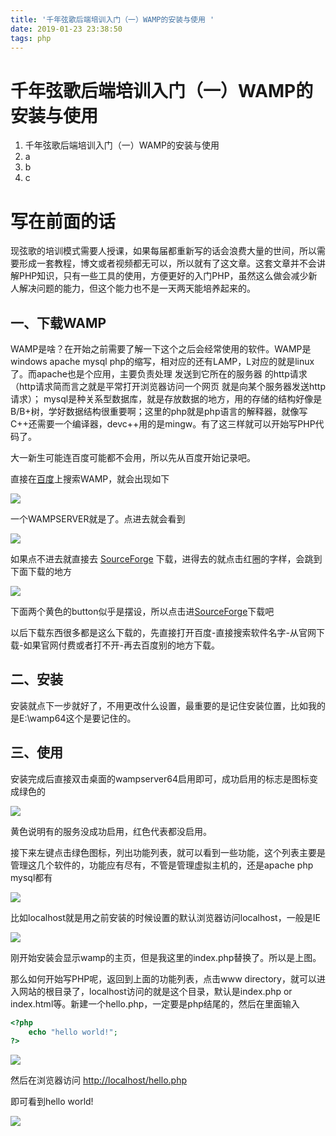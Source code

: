 ```yaml
---
title: '千年弦歌后端培训入门（一）WAMP的安装与使用 '
date: 2019-01-23 23:38:50
tags: php
---
```


# 千年弦歌后端培训入门（一）WAMP的安装与使用

1. 千年弦歌后端培训入门（一）WAMP的安装与使用
2. a
3. b
4. c

# 写在前面的话

现弦歌的培训模式需要人授课，如果每届都重新写的话会浪费大量的世间，所以需要形成一套教程，博文或者视频都无可以，所以就有了这文章。这套文章并不会讲解PHP知识，只有一些工具的使用，方便更好的入门PHP，虽然这么做会减少新人解决问题的能力，但这个能力也不是一天两天能培养起来的。

## 一、下载WAMP

WAMP是啥？在开始之前需要了解一下这个之后会经常使用的软件。WAMP是windows apache mysql php的缩写，相对应的还有LAMP，L对应的就是linux了。而apache也是个应用，主要负责处理 发送到它所在的服务器 的http请求（http请求简而言之就是平常打开浏览器访问一个网页 就是向某个服务器发送http请求）； mysql是种关系型数据库，就是存放数据的地方，用的存储的结构好像是B/B+树，学好数据结构很重要啊；这里的php就是php语言的解释器，就像写C++还需要一个编译器，devc++用的是mingw。有了这三样就可以开始写PHP代码了。

大一新生可能连百度可能都不会用，所以先从百度开始记录吧。

直接在[百度](https://www.baidu.com/)上搜索WAMP，就会出现如下

![](https://qqx.im/mdimage/wamp/baidu.png)

一个WAMPSERVER就是了。点进去就会看到

![](https://qqx.im/mdimage/wamp/start.png)

如果点不进去就直接去 [SourceForge](https://sourceforge.net/projects/wampserver/files/) 下载，进得去的就点击红圈的字样，会跳到下面下载的地方

![](https://qqx.im/mdimage/wamp/download.png)

下面两个黄色的button似乎是摆设，所以点击进[SourceForge](https://sourceforge.net/projects/wampserver/files/)下载吧

以后下载东西很多都是这么下载的，先直接打开百度-直接搜索软件名字-从官网下载-如果官网付费或者打不开-再去百度别的地方下载。

## 二、安装

安装就点下一步就好了，不用更改什么设置，最重要的是记住安装位置，比如我的是E:\wamp64这个是要记住的。

## 三、使用

安装完成后直接双击桌面的wampserver64启用即可，成功启用的标志是图标变成绿色的

![](https://qqx.im/mdimage/wamp/status.png)

黄色说明有的服务没成功启用，红色代表都没启用。

接下来左键点击绿色图标，列出功能列表，就可以看到一些功能，这个列表主要是管理这几个软件的，功能应有尽有，不管是管理虚拟主机的，还是apache php mysql都有

![](https://qqx.im/mdimage/wamp/function.png)

比如localhost就是用之前安装的时候设置的默认浏览器访问localhost，一般是IE



![](https://qqx.im/mdimage/wamp/localhost.png)

刚开始安装会显示wamp的主页，但是我这里的index.php替换了。所以是上图。

那么如何开始写PHP呢，返回到上面的功能列表，点击www directory，就可以进入网站的根目录了，localhost访问的就是这个目录，默认是index.php or index.html等。新建一个hello.php，一定要是php结尾的，然后在里面输入

```php
<?php
	echo "hello world!";
?>
```

![](https://qqx.im/mdimage/wamp/hellocode.png)

然后在浏览器访问 [http://localhost/hello.php](http://localhost/hello.php)

即可看到hello world!

![](https://qqx.im/mdimage/wamp/hello.png)